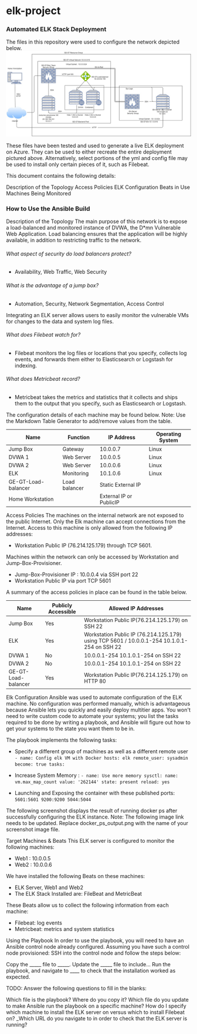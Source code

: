 # elk-project

### Automated ELK Stack Deployment
The files in this repository were used to configure the network depicted below.
![alt text](https://github.com/etiennelaeticia/elk-project/blob/7949d9011fe82978232f60e184727eb0a4b736f8/Diagrams/Elk-Final.jpg)

These files have been tested and used to generate a live ELK deployment on Azure. They can be used to either recreate the entire deployment pictured above. Alternatively, select portions of the yml and config file may be used to install only certain pieces of it, such as Filebeat.

This document contains the following details:

Description of the Topology
Access Policies
ELK Configuration
Beats in Use
Machines Being Monitored


### How to Use the Ansible Build


Description of the Topology
The main purpose of this network is to expose a load-balanced and monitored instance of DVWA, the D*mn Vulnerable Web Application.
Load balancing ensures that the application will be highly available, in addition to restricting traffic to the network.

###### What aspect of security do load balancers protect? 
* Availability, Web Traffic, Web Security
###### What is the advantage of a jump box?
* Automation, Security, Network Segmentation, Access Control

Integrating an ELK server allows users to easily monitor the vulnerable VMs for changes to the data and system log files.

###### What does Filebeat watch for?
* Filebeat monitors the log files or locations that you specify, collects log events, and forwards them either to Elasticsearch or Logstash for indexing.
###### What does Metricbeat record?
* Metricbeat takes the metrics and statistics that it collects and ships them to the output that you specify, such as Elasticsearch or Logstash.

The configuration details of each machine may be found below.
Note: Use the Markdown Table Generator to add/remove values from the table.

| Name  |Function   |  IP Address |  Operating System |   
|---|---|---|---|
| Jump Box| Gateway     | 10.0.0.7 |  Linux |   
| DVWA 1  | Web Server  | 10.0.0.5 | Linux   |   
| DVWA 2  | Web Server  | 10.0.0.6 |  Linux | 
|  ELK | Monitoring   | 10.1.0.6  | Linux  | 
|  GE-GT-Load-balancer | Load balancer   | Static External IP |   |
|  Home Workstation |   | External IP or PublicIP|   |


Access Policies
The machines on the internal network are not exposed to the public Internet.
Only the Elk machine can accept connections from the Internet. Access to this machine is only allowed from the following IP addresses:
* Workstation Public IP (76.214.125.179) through TCP 5601.

Machines within the network can only be accessed by Workstation and Jump-Box-Provisioner.
* Jump-Box-Provisioner IP : 10.0.0.4 via SSH port 22
* Workstation Public IP via port TCP 5601

A summary of the access policies in place can be found in the table below.


| Name  | Publicly Accessible |Allowed IP Addresses |
|---|---|---|
| Jump Box  | Yes  | Workstation Public IP(76.214.125.179) on SSH 22   |
| ELK | Yes  | 	Workstation Public IP (76.214.125.179) using TCP 5601 / 10.0.0.1-254 10.1.0.1-254 on SSH 22   |
| DVWA 1  | No   | 10.0.0.1-254 10.1.0.1-254 on SSH 22   |
| DVWA 2  | No  | 10.0.0.1-254 10.1.0.1-254 on SSH 22 |
|  GE-GT-Load-balancer | Yes   | Workstation Public IP(76.214.125.179) on HTTP 80 |   



Elk Configuration
Ansible was used to automate configuration of the ELK machine. No configuration was performed manually, which is advantageous because Ansible lets you quickly and easily deploy multitier apps. You won't need to write custom code to automate your systems; you list the tasks required to be done by writing a playbook, and Ansible will figure out how to get your systems to the state you want them to be in.


The playbook implements the following tasks:

* Specify a different group of machines as well as a different remote user
  `- name: Config elk VM with Docker
    hosts: elk
    remote_user: sysadmin
    become: true
    tasks:`
    
* Increase System Memory :
 `- name: Use more memory
  sysctl:
    name: vm.max_map_count
    value: '262144'
    state: present
    reload: yes`

* Launching and Exposing the container with these published ports:
`5601:5601
 9200:9200
 5044:5044`


The following screenshot displays the result of running docker ps after successfully configuring the ELK instance.
Note: The following image link needs to be updated. Replace docker_ps_output.png with the name of your screenshot image file.


Target Machines & Beats
This ELK server is configured to monitor the following machines:

* Web1 : 10.0.0.5
* Web2 : 10.0.0.6

We have installed the following Beats on these machines:
* ELK Server, Web1 and Web2
* The ELK Stack Installed are: FileBeat and MetricBeat

These Beats allow us to collect the following information from each machine:

* Filebeat: log events
* Metricbeat: metrics and system statistics

Using the Playbook
In order to use the playbook, you will need to have an Ansible control node already configured. Assuming you have such a control node provisioned:
SSH into the control node and follow the steps below:

Copy the _____ file to _____.
Update the _____ file to include...
Run the playbook, and navigate to ____ to check that the installation worked as expected.

TODO: Answer the following questions to fill in the blanks:

Which file is the playbook? Where do you copy it?
Which file do you update to make Ansible run the playbook on a specific machine? How do I specify which machine to install the ELK server on versus which to install Filebeat on?
_Which URL do you navigate to in order to check that the ELK server is running?
